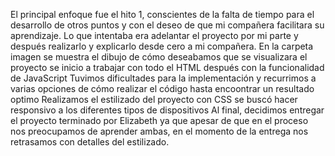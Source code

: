 El principal enfoque fue el hito 1, conscientes de la falta de tiempo para el desarrollo de otros puntos y con el deseo de que mi compañera facilitara su aprendizaje.
Lo que intentaba era adelantar el proyecto por mi parte y después realizarlo y explicarlo desde cero a mi compañera.
En la carpeta imagen se muestra el dibujo de cómo deseabamos que se visualizara el proyecto
se inicio a trabajar con todo el HTML
después con la funcionalidad de JavaScript
Tuvimos dificultades para la implementación y recurrimos a varias opciones de cómo realizar el código hasta encoontrar un resultado optimo
Realizamos el estilizado del proyecto con CSS se buscó hacer responsivo a los diferentes tipos de dispositivos 
Al final, decidimos entregar el proyecto terminado por Elizabeth ya que apesar de que en el proceso nos preocupamos de aprender ambas, en el momento de la entrega nos retrasamos con detalles del estilizado.


